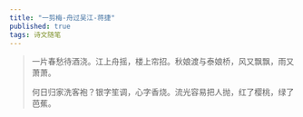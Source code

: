 ```yaml
---
title: "一剪梅-舟过吴江-蒋捷"
published: true
tags: 诗文随笔
---
```


> 一片春愁待酒浇。江上舟摇，楼上帘招。秋娘渡与泰娘桥，风又飘飘，雨又萧萧。
>
> 何日归家洗客袍？银字笙调，心字香烧。流光容易把人抛，红了樱桃，绿了芭蕉。
